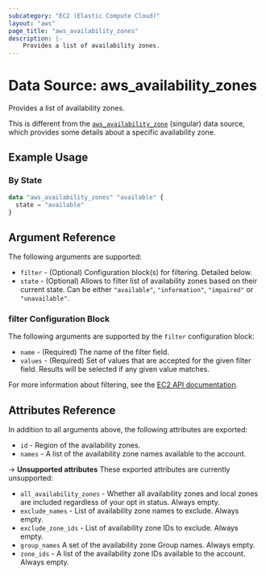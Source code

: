 ```yaml
---
subcategory: "EC2 (Elastic Compute Cloud)"
layout: "aws"
page_title: "aws_availability_zones"
description: |-
    Provides a list of availability zones.
---
```


# Data Source: aws_availability_zones

Provides a list of availability zones.

This is different from the [`aws_availability_zone`][tf-availability-zone] (singular) data source,
which provides some details about a specific availability zone.

[tf-availability-zone]: availability_zone.html

## Example Usage

### By State

```terraform
data "aws_availability_zones" "available" {
  state = "available"
}
```


## Argument Reference

The following arguments are supported:

* `filter` - (Optional) Configuration block(s) for filtering. Detailed below.
* `state` - (Optional) Allows to filter list of availability zones based on their
current state. Can be either `"available"`, `"information"`, `"impaired"` or
`"unavailable"`.

### filter Configuration Block

The following arguments are supported by the `filter` configuration block:

* `name` - (Required) The name of the filter field.
* `values` - (Required) Set of values that are accepted for the given filter field. Results will be selected if any given value matches.

For more information about filtering, see the [EC2 API documentation][describe-azs].

[describe-azs]: https://docs.cloud.croc.ru/en/api/ec2/placements/DescribeAvailabilityZones.html

## Attributes Reference

In addition to all arguments above, the following attributes are exported:

* `id` - Region of the availability zones.
* `names` - A list of the availability zone names available to the account.

->  **Unsupported attributes**
These exported attributes are currently unsupported:

* `all_availability_zones` - Whether all availability zones and local zones are included regardless of your opt in status. Always empty.
* `exclude_names` - List of availability zone names to exclude. Always empty.
* `exclude_zone_ids` - List of availability zone IDs to exclude. Always empty.
* `group_names` A set of the availability zone Group names. Always empty.
* `zone_ids` - A list of the availability zone IDs available to the account. Always empty.

